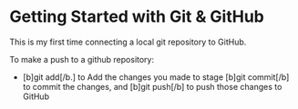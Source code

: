 # Getting Started with Git & GitHub

This is my first time connecting a local git repository to GitHub.

To make a push to a github repository:
- [b]git add[/b.] to Add the changes you made to stage 
[b]git commit[/b] to commit the changes, and
[b]git push[/b] to push those changes to GitHub 